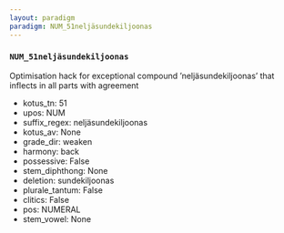 ```yaml
---
layout: paradigm
paradigm: NUM_51neljäsundekiljoonas
---
```

### ` NUM_51neljäsundekiljoonas `

Optimisation hack for exceptional compound ’neljäsundekiljoonas’ that inflects in all parts with agreement
* kotus_tn: 51
* upos: NUM
* suffix_regex: neljäsundekiljoonas
* kotus_av: None
* grade_dir: weaken
* harmony: back
* possessive: False
* stem_diphthong: None
* deletion: sundekiljoonas
* plurale_tantum: False
* clitics: False
* pos: NUMERAL
* stem_vowel: None
